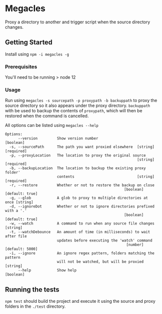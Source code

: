 # Megacles

Proxy a directory to another and trigger script when the source directory changes. 

## Getting Started

Install using `npm -i megacles -g`

### Prerequisites

You'll need to be running > node 12

### Usage

Run using `megacles -s sourcepath -p proxypath -b backuppath` to proxy the source directory so it also appears under the proxy directory. `backuppath` with be used to backup the contents of `proxypath`, which will then be restored when the command is cancelled.

All options can be listed using `megacles --help`

```
Options:
      --version         Show version number                            [boolean]
  -s, --sourcePath      The path you want proxied elsewhere  [string] [required]
  -p, --proxyLocation   The location to proxy the original source
                                                             [string] [required]
  -b, --backupLocation  The location to backup the existing proxy folder'
                        contents                             [string] [required]
  -r, --restore         Whether or not to restore the backup on close
                                                       [boolean] [default: true]
  -g, --glob            A glob to proxy to multiple directories at once [string]
  -d, --ignoreDot       Whether or not to ignore directories prefixed with a '.'
                                                       [boolean] [default: true]
  -w, --watch           A command to run when any source file changes   [string]
  -t, --watchDebounce   An amount of time (in milliseconds) to wait after file
                        updates before executing the 'watch' command
                                                        [number] [default: 5000]
  -i, --ignore          An ignore regex pattern, folders matching the pattern
                        will not be watched, but will be proxied        [string]
      --help            Show help                                      [boolean]
```

## Running the tests

`npm test` should build the project and execute it using the source and proxy folders in the `./test` directory.